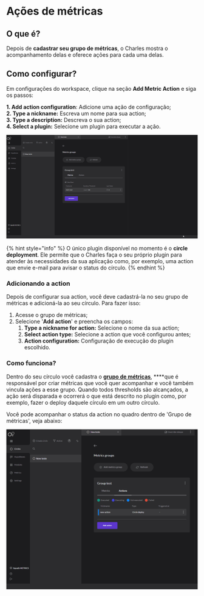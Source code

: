 # Ações de métricas

## O que é? 

Depois de **cadastrar seu grupo de métricas**, o Charles mostra o acompanhamento delas e oferece ações para cada uma delas. 

## Como configurar? 

Em configurações do workspace, clique na seção **Add Metric Action** e siga os passos:

**1. Add action configuration**: Adicione uma ação de configuração;  
**2. Type a nickname:** Escreva um nome para sua action;  
**3. Type a description:** Descreva o sua action;  
**4. Select a plugin:** Selecione um plugin para executar a ação.

![](../../.gitbook/assets/gifdaconfiguracaoaddmetric.gif)

{% hint style="info" %}
O único plugin disponível no momento é o **circle deployment**. Ele permite que o Charles faça o seu próprio plugin para atender às necessidades da sua aplicação como, por exemplo, uma action que envie e-mail para avisar o status do círculo.
{% endhint %}

### Adicionando a action 

Depois de configurar sua action, você deve cadastrá-la no seu grupo de métricas e adicioná-la ao seu círculo. Para fazer isso:

1. Acesse o grupo de métricas; 
2. Selecione '**Add action**' e preencha os campos: 
   1. **Type a nickname for action:** Selecione o nome da sua action;
   2. **Select action type:** Selecione a action que você configurou antes;
   3. **Action configuration:** Configuração de execução do plugin escolhido.

### Como funciona? 

Dentro do seu círculo você cadastra o [**grupo de métricas**](grupo-de-metricas.md), ****que é responsável por criar métricas que você quer acompanhar e você também vincula ações a esse grupo. Quando todos thresholds são alcançados, a ação será disparada e ocorrerá o que está descrito no plugin como, por exemplo, fazer o deploy daquele círculo em um outro círculo.

Você pode acompanhar o status da action no quadro dentro de 'Grupo de métricas', veja abaixo: 

![](../../.gitbook/assets/status-actionsgif.gif)



